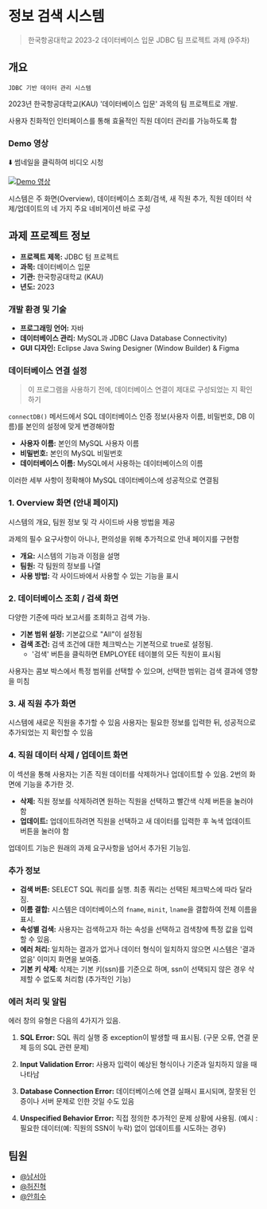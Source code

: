 # 정보 검색 시스템

> 한국항공대학교 2023-2 데이터베이스 입문 JDBC 팀 프로젝트 과제 (9주차)

## 개요

`JDBC 기반 데이터 관리 시스템`

2023년 한국항공대학교(KAU) '데이터베이스 입문' 과목의 팀 프로젝트로 개발.

사용자 친화적인 인터페이스를 통해 효율적인 직원 데이터 관리를 가능하도록 함

### Demo 영상

⬇️ 썸네일을 클릭하여 비디오 시청

[![Demo 영상](https://github.com/Wendy-Nam/JDBC_DB_Application/blob/main/images/thumbnail.png)](http://www.youtube.com/watch?v=MUagyuR_w_A "정보 검색 시스템")

시스템은 주 화면(Overview), 데이터베이스 조회/검색, 새 직원 추가, 직원 데이터 삭제/업데이트의 네 가지 주요 네비게이션 바로 구성

## 과제 프로젝트 정보

- **프로젝트 제목:** JDBC 텀 프로젝트
- **과목:** 데이터베이스 입문
- **기관:** 한국항공대학교 (KAU)
- **년도:** 2023

### 개발 환경 및 기술

- **프로그래밍 언어:** 자바
- **데이터베이스 관리:** MySQL과 JDBC (Java Database Connectivity)
- **GUI 디자인:** Eclipse Java Swing Designer (Window Builder) & Figma

### 데이터베이스 연결 설정

> 이 프로그램을 사용하기 전에, 데이터베이스 연결이 제대로 구성되었는 지 확인하기

`connectDB()` 메서드에서 SQL 데이터베이스 인증 정보(사용자 이름, 비밀번호, DB 이름)를 본인의 설정에 맞게 변경해야함

- **사용자 이름:** 본인의 MySQL 사용자 이름
- **비밀번호:** 본인의 MySQL 비밀번호
- **데이터베이스 이름:** MySQL에서 사용하는 데이터베이스의 이름

이러한 세부 사항이 정확해야 MySQL 데이터베이스에 성공적으로 연결됨

### 1. Overview 화면 (안내 페이지)

시스템의 개요, 팀원 정보 및 각 사이드바 사용 방법을 제공

과제의 필수 요구사항이 아니나, 편의성을 위해 추가적으로 안내 페이지를 구현함

- **개요:** 시스템의 기능과 이점을 설명
- **팀원:** 각 팀원의 정보를 나열
- **사용 방법:** 각 사이드바에서 사용할 수 있는 기능을 표시

### 2. 데이터베이스 조회 / 검색 화면

다양한 기준에 따라 보고서를 조회하고 검색 가능.

- **기본 범위 설정:** 기본값으로 "All"이 설정됨
- **검색 조건:** 검색 조건에 대한 체크박스는 기본적으로 true로 설정됨.
  -   '검색' 버튼을 클릭하면 EMPLOYEE 테이블의 모든 직원이 표시됨

사용자는 콤보 박스에서 특정 범위를 선택할 수 있으며, 선택한 범위는 검색 결과에 영향을 미침

### 3. 새 직원 추가 화면

시스템에 새로운 직원을 추가할 수 있음
사용자는 필요한 정보를 입력한 뒤, 성공적으로 추가되었는 지 확인할 수 있음

### 4. 직원 데이터 삭제 / 업데이트 화면

이 섹션을 통해 사용자는 기존 직원 데이터를 삭제하거나 업데이트할 수 있음. 
2번의 화면에 기능을 추가한 것.

- **삭제:** 직원 정보를 삭제하려면 원하는 직원을 선택하고 빨간색 삭제 버튼을 눌러야 함
- **업데이트:** 업데이트하려면 직원을 선택하고 새 데이터를 입력한 후 녹색 업데이트 버튼을 눌러야 함

업데이트 기능은 원래의 과제 요구사항을 넘어서 추가된 기능임.

### 추가 정보

- **검색 버튼:** SELECT SQL 쿼리를 실행. 최종 쿼리는 선택된 체크박스에 따라 달라짐.
- **이름 결합:** 시스템은 데이터베이스의 `fname`, `minit`, `lname`을 결합하여 전체 이름을 표시.
- **속성별 검색:** 사용자는 검색하고자 하는 속성을 선택하고 검색창에 특정 값을 입력할 수 있음.
- **에러 처리:** 일치하는 결과가 없거나 데이터 형식이 일치하지 않으면 시스템은 '결과 없음' 이미지 화면을 보여줌.
- **기본 키 삭제:** 삭제는 기본 키(ssn)를 기준으로 하며, ssn이 선택되지 않은 경우 삭제할 수 없도록 처리함 (추가적인 기능)

### 에러 처리 및 알림

에러 창의 유형은 다음의 4가지가 있음.

1. **SQL Error:** SQL 쿼리 실행 중 exception이 발생할 때 표시됨. (구문 오류, 연결 문제 등의 SQL 관련 문제)

2. **Input Validation Error:** 사용자 입력이 예상된 형식이나 기준과 일치하지 않을 때 나타남

3. **Database Connection Error:** 데이터베이스에 연결 실패시 표시되며, 잘못된 인증이나 서버 문제로 인한 것일 수도 있음

4. **Unspecified Behavior Error:** 직접 정의한 추가적인 문제 상황에 사용됨. (예시 : 필요한 데이터(예: 직원의 SSN이 누락) 없이 업데이트를 시도하는 경우)

## 팀원

- [@남서아](https://github.com/Wendy-Nam)
- [@허진혁](https://github.com/jinhyeok0117)
- [@안희수](heesuya617@gmail.com)
